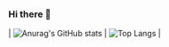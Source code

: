 ### Hi there 👋

| ![Anurag's GitHub stats](https://github-readme-stats.vercel.app/api?username=ngcsmm-aa&show_icons=true&theme=radical)  |  ![Top Langs](https://github-readme-stats.vercel.app/api/top-langs/?username=ngcsmm-aa&layout=compact&theme=radical) |

<!--
**ngcsmm-aa/ngcsmm-aa** is a ✨ _special_ ✨ repository because its `README.md` (this file) appears on your GitHub profile.

Here are some ideas to get you started:

- 🔭 I’m currently working on ...
- 🌱 I’m currently learning ...
- 👯 I’m looking to collaborate on ...
- 🤔 I’m looking for help with ...
- 💬 Ask me about ...
- 📫 How to reach me: ...
- 😄 Pronouns: ...
- ⚡ Fun fact: ...
-->
